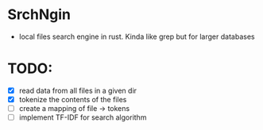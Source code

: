 # SrchNgin

- local files search engine in rust. Kinda like grep but for larger databases

# TODO:
- [x] read data from all files in a given dir
- [x] tokenize the contents of the files
- [ ] create a mapping of file -> tokens
- [ ] implement TF-IDF for search algorithm
